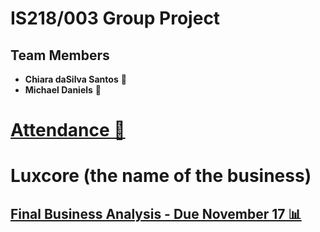 # IS218/003 Group Project

## Team Members
- **Chiara daSilva Santos** 🌟
- **Michael Daniels** 🌟

# [Attendance 📅](attendance.md)

# Luxcore (the name of the business)

## [Final Business Analysis - Due November 17 📊](analysis.md)
